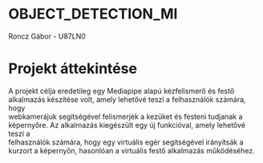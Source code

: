 # OBJECT_DETECTION_MI
Roncz Gábor - U87LN0

# Projekt áttekintése
A projekt célja eredetileg egy Mediapipe alapú kézfelismerő és festő alkalmazás készítése volt, amely lehetővé teszi a felhasználók számára, hogy  <br> webkamerájuk segítségével felismerjék a kezüket és festeni tudjanak a képernyőre. Az alkalmazás kiegészült egy új funkcióval, amely lehetővé teszi a  <br> felhasználók számára, hogy egy virtuális egér segítségével irányítsák a kurzort a képernyőn, hasonlóan a virtuális festő alkalmazás működéséhez.